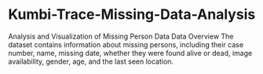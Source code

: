 # Kumbi-Trace-Missing-Data-Analysis
 Analysis and Visualization of Missing Person Data Data Overview The dataset contains information about missing persons, including their case number, name, missing date, whether they were found alive or dead, image availability, gender, age, and the last seen location.

